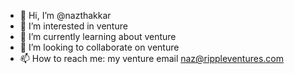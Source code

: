 - 👋 Hi, I’m @nazthakkar
- 👀 I’m interested in venture
- 🌱 I’m currently learning about venture
- 💞️ I’m looking to collaborate on venture 
- 📫 How to reach me: my venture email naz@rippleventures.com

<!---
nazthakkar/nazthakkar is a ✨ special ✨ repository because its `README.md` (this file) appears on your GitHub profile.
You can click the Preview link to take a look at your changes.
--->

